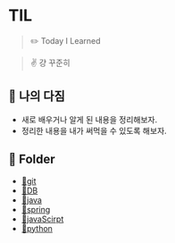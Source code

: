 # TIL

> ✏️ Today I Learned

> ✌️ 걍 꾸준히

## 📜 나의 다짐

- 새로 배우거나 알게 된 내용을 정리해보자.
- 정리한 내용을 내가 써먹을 수 있도록 해보자.

## 📁 Folder

- [📁git](https://github.com/shoon2430/TIL/tree/master/git)
- [📁DB](https://github.com/shoon2430/TIL/tree/master/DB)
- [📁java](https://github.com/shoon2430/TIL/tree/master/java)
- [📁spring](https://github.com/shoon2430/TIL/tree/master/spring)
- [📁javaScirpt](https://github.com/shoon2430/TIL/tree/master/javaScirpt)
- [📁python](https://github.com/shoon2430/TIL/tree/master/python)
